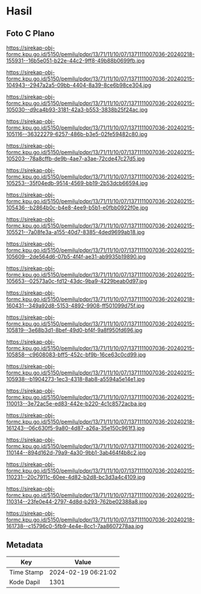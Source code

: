 # Hasil

## Foto C Plano

https://sirekap-obj-formc.kpu.go.id/5150/pemilu/pdpr/13/71/11/10/07/1371111007036-20240218-155931--16b5e051-b22e-44c2-9ff8-49b88b0699fb.jpg

https://sirekap-obj-formc.kpu.go.id/5150/pemilu/pdpr/13/71/11/10/07/1371111007036-20240215-104943--2947a2a5-09bb-4404-8a39-8ce6b98ce304.jpg

https://sirekap-obj-formc.kpu.go.id/5150/pemilu/pdpr/13/71/11/10/07/1371111007036-20240215-105030--d9ca4b93-3181-42a3-b553-3838b25f24ac.jpg

https://sirekap-obj-formc.kpu.go.id/5150/pemilu/pdpr/13/71/11/10/07/1371111007036-20240215-105116--36322279-6257-486b-b3e5-02fe59482c80.jpg

https://sirekap-obj-formc.kpu.go.id/5150/pemilu/pdpr/13/71/11/10/07/1371111007036-20240215-105203--78a8cffb-de9b-4ae7-a3ae-72cde47c27d5.jpg

https://sirekap-obj-formc.kpu.go.id/5150/pemilu/pdpr/13/71/11/10/07/1371111007036-20240215-105253--35f04edb-9514-4569-bb19-2b53dcb66594.jpg

https://sirekap-obj-formc.kpu.go.id/5150/pemilu/pdpr/13/71/11/10/07/1371111007036-20240215-105436--b2864b0c-b4e8-4ee9-b5b1-e0fbb0922f0e.jpg

https://sirekap-obj-formc.kpu.go.id/5150/pemilu/pdpr/13/71/11/10/07/1371111007036-20240215-105521--7a08fe3a-a155-40d7-8385-4ded9699ab18.jpg

https://sirekap-obj-formc.kpu.go.id/5150/pemilu/pdpr/13/71/11/10/07/1371111007036-20240215-105609--2de564d6-07b5-4f4f-ae31-ab9935b19890.jpg

https://sirekap-obj-formc.kpu.go.id/5150/pemilu/pdpr/13/71/11/10/07/1371111007036-20240215-105653--02573a0c-fd12-43dc-9ba9-4229beab0d97.jpg

https://sirekap-obj-formc.kpu.go.id/5150/pemilu/pdpr/13/71/11/10/07/1371111007036-20240218-160431--349a92d8-5153-4892-9908-ff501099d75f.jpg

https://sirekap-obj-formc.kpu.go.id/5150/pemilu/pdpr/13/71/11/10/07/1371111007036-20240215-105819--3e68b3d1-8bef-49d0-bf4f-9a8f950fd696.jpg

https://sirekap-obj-formc.kpu.go.id/5150/pemilu/pdpr/13/71/11/10/07/1371111007036-20240215-105858--c9608083-bff5-452c-bf9b-16ce63c0cd99.jpg

https://sirekap-obj-formc.kpu.go.id/5150/pemilu/pdpr/13/71/11/10/07/1371111007036-20240215-105938--b1904273-1ec3-4318-8ab8-a5594a5e14e1.jpg

https://sirekap-obj-formc.kpu.go.id/5150/pemilu/pdpr/13/71/11/10/07/1371111007036-20240215-110013--3e72ac5e-ed83-442e-b220-4c1c8572acba.jpg

https://sirekap-obj-formc.kpu.go.id/5150/pemilu/pdpr/13/71/11/10/07/1371111007036-20240218-161243--06c630f5-9a80-4d87-a26a-35e150c961f3.jpg

https://sirekap-obj-formc.kpu.go.id/5150/pemilu/pdpr/13/71/11/10/07/1371111007036-20240215-110144--894d162d-79a9-4a30-9bb1-3ab464f4b8c2.jpg

https://sirekap-obj-formc.kpu.go.id/5150/pemilu/pdpr/13/71/11/10/07/1371111007036-20240215-110231--20c7911c-60ee-4d82-b2d8-bc3d3a4c4109.jpg

https://sirekap-obj-formc.kpu.go.id/5150/pemilu/pdpr/13/71/11/10/07/1371111007036-20240215-110314--23fe0e44-2797-4d8d-b293-762be02388a8.jpg

https://sirekap-obj-formc.kpu.go.id/5150/pemilu/pdpr/13/71/11/10/07/1371111007036-20240218-161738--c15796c0-5fb9-4e4e-8cc1-7aa8607278aa.jpg


## Metadata

| Key        | Value               |
| ---------- | ------------------- |
| Time Stamp | 2024-02-19 06:21:02 |
| Kode Dapil | 1301                |



